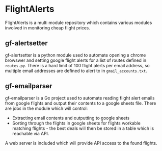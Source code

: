 # FlightAlerts

FlightAlerts is a multi module repository which contains various modules involved in monitoring
cheap flight prices. 

## gf-alertsetter

gf-alertsetter is a python module used to automate opening a chrome browswer and setting google flight alerts 
for a list of routes defined in `routes.py`. There is a hard limit of 100 flight alerts per email address, 
so multiple email addresses are defined to alert to in `gmail_accounts.txt`.

## gf-emailparser

gf-emailparser is a Go project used to automate reading flight alert emails from google flights and output 
their contents to a google sheets file. There are jobs in the module which will control: 

* Extracting email contents and outputting to google sheets
* Sorting through the flights in google sheets for flights workable matching flights - the best deals
will then be stored in a table which is reachable via API. 

A web server is included which will provide API access to the found flights. 
